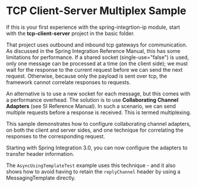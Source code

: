 TCP Client-Server Multiplex Sample
==================================

If this is your first experience with the spring-integrtion-ip module, start with the **tcp-client-server** project in the basic folder.

That project uses outbound and inbound tcp gateways for communication. As discussed in the Spring Integration Reference Manual, this has some limitations for performance. If a shared socket (single-use="false") is used, only one message can be processed at a time (on the client side); we must wait for the response to the current request before we can send the next request. Otherwise, because only the payload is sent over tcp, the framework cannot correlate responses to requests.

An alternative is to use a new socket for each message, but this comes with a performance overhead. The solution is to use **Collaborating Channel Adapters** (see SI Reference Manual). In such a scenario, we can send multiple requests before a response is received. This is termed multiplexing.

This sample demonstrates how to configure collaborating channel adapters, on both the client and server sides, and one technique for correlating the responses to the corresponding request.

Starting with Spring Integration 3.0, you can now configure the adapters to transfer header information.

The `AsyncUsingTemplateTest` example uses this technique - and it also shows how to avoid having to retain the `replyChannel` header by using a MessagingTemplate directly.